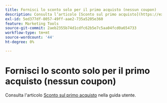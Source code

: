 ```yaml
---
title: Fornisci lo sconto solo per il primo acquisto (nessun coupon)
description: Consulta l’articolo [Sconto sul primo acquisto](https://experienceleague.adobe.com/it/docs/commerce-admin/marketing/promotions/cart-rules/price-rule-discount-first-purchase) nella nostra guida utente.
exl-id: 5ed377df-8057-49ff-aae2-735a5205e360
feature: Marketing Tools
source-git-commit: 2aeb2355b74d1cdfc62b5e7c5aa04fcd0a654733
workflow-type: tm+mt
source-wordcount: '44'
ht-degree: 0%

---
```


# Fornisci lo sconto solo per il primo acquisto (nessun coupon)

Consulta l&#39;articolo [Sconto sul primo acquisto](https://experienceleague.adobe.com/it/docs/commerce-admin/marketing/promotions/cart-rules/price-rule-discount-first-purchase) nella guida utente.
